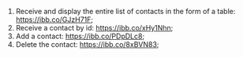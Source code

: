 1. Receive and display the entire list of contacts in the form of a table: https://ibb.co/GJzH71F;
2. Receive a contact by id: https://ibb.co/xHy1Nhn;
3. Add a contact: https://ibb.co/PDpDLc8;
4. Delete the contact: https://ibb.co/8xBVN83;

